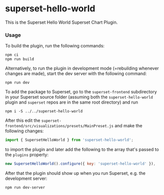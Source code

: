 # superset-hello-world

This is the Superset Hello World Superset Chart Plugin.

### Usage

To build the plugin, run the following commands:

```
npm ci
npm run build
```

Alternatively, to run the plugin in development mode (=rebuilding whenever changes are made), start the dev server with the following command:

```
npm run dev
```

To add the package to Superset, go to the `superset-frontend` subdirectory in your Superset source folder (assuming both the `superset-hello-world` plugin and `superset` repos are in the same root directory) and run
```
npm i -S ../../superset-hello-world
```

After this edit the `superset-frontend/src/visualizations/presets/MainPreset.js` and make the following changes:

```js
import { SupersetHelloWorld } from 'superset-hello-world';
```

to import the plugin and later add the following to the array that's passed to the `plugins` property:
```js
new SupersetHelloWorld().configure({ key: 'superset-hello-world' }),
```

After that the plugin should show up when you run Superset, e.g. the development server:

```
npm run dev-server
```
